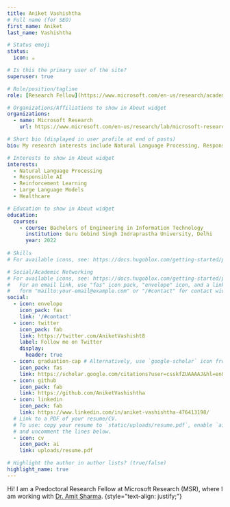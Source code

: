 ```yaml
---
title: Aniket Vashishtha
# Full name (for SEO)
first_name: Aniket
last_name: Vashishtha

# Status emoji
status:
  icon: ☕️

# Is this the primary user of the site?
superuser: true

# Role/position/tagline
role: [Research Fellow](https://www.microsoft.com/en-us/research/academic-program/research-fellows-program-at-microsoft-research-india/)

# Organizations/Affiliations to show in About widget
organizations:
  - name: Microsoft Research
    url: https://www.microsoft.com/en-us/research/lab/microsoft-research-india/

# Short bio (displayed in user profile at end of posts)
bio: My research interests include Natural Language Processing, Responsible AI, Causality.

# Interests to show in About widget
interests:
  - Natural Language Processing
  - Responsible AI
  - Reinforcement Learning
  - Large Language Models
  - Healthcare

# Education to show in About widget
education:
  courses:
    - course: Bachelors of Engineering in Information Technology
      institution: Guru Gobind Singh Indraprastha University, Delhi
      year: 2022
  
# Skills
# For available icons, see: https://docs.hugoblox.com/getting-started/page-builder/#icons

# Social/Academic Networking
# For available icons, see: https://docs.hugoblox.com/getting-started/page-builder/#icons
#   For an email link, use "fas" icon pack, "envelope" icon, and a link in the
#   form "mailto:your-email@example.com" or "/#contact" for contact widget.
social:
  - icon: envelope
    icon_pack: fas
    link: '/#contact'
  - icon: twitter
    icon_pack: fab
    link: https://twitter.com/AniketVashisht8
    label: Follow me on Twitter
    display:
      header: true
  - icon: graduation-cap # Alternatively, use `google-scholar` icon from `ai` icon pack
    icon_pack: fas
    link: https://scholar.google.com/citations?user=csskfZUAAAAJ&hl=en&oi=ao
  - icon: github
    icon_pack: fab
    link: https://github.com/AniketVashishtha
  - icon: linkedin
    icon_pack: fab
    link: https://www.linkedin.com/in/aniket-vashishtha-476413198/
  # Link to a PDF of your resume/CV.
  # To use: copy your resume to `static/uploads/resume.pdf`, enable `ai` icons in `params.yaml`,
  # and uncomment the lines below.
  - icon: cv
    icon_pack: ai
    link: uploads/resume.pdf

# Highlight the author in author lists? (true/false)
highlight_name: true
---
```


Hi! I am a Predoctoral Research Fellow at Microsoft Research (MSR), where I am working with [Dr. Amit Sharma](https://www.amitsharma.in/). 
{style="text-align: justify;"}
